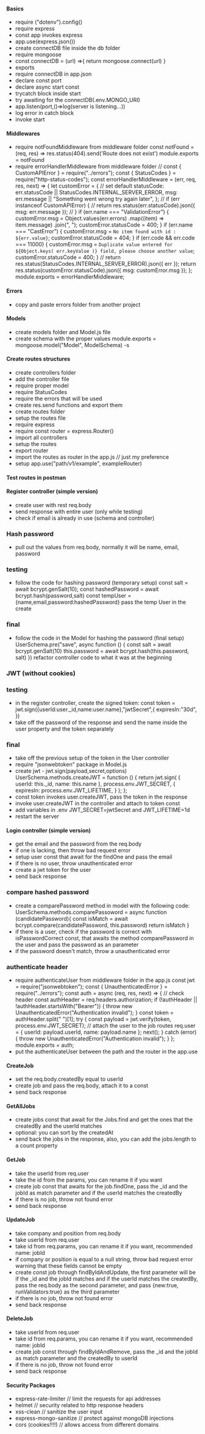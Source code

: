 #### Basics

- require ("dotenv").config()
- require express
- const app invokes express
- app.use(express.json())
- create connectDB file inside the db folder
- require mongoose
- const connectDB = (url) =>{
  return mongoose.connect(url)
  }
- exports
- require connectDB in app.json
- declare const port
- declare async start const
- trycatch block inside start
- try awaiting for the connectDB(.env.MONGO_URI)
- app.listen(port,()=>log(server is listening...))
- log error in catch block
- invoke start

#### Middlewares

- require notFoundMiddleware from middleware folder
  const notFound = (req, res) => res.status(404).send('Route does not exist')
  module.exports = notFound
- require errorHandlerMiddleware from middleware folder
  // const { CustomAPIError } = require("../errors");
  const { StatusCodes } = require("http-status-codes");
  const errorHandlerMiddleware = (err, req, res, next) => {
  let customError = {
  // set default
  statusCode: err.statusCode || StatusCodes.INTERNAL_SERVER_ERROR,
  msg: err.message || "Something went wrong try again later",
  };
  // if (err instanceof CustomAPIError) {
  // return res.status(err.statusCode).json({ msg: err.message });
  // }
  if (err.name === "ValidationError") {
  customError.msg = Object.values(err.errors)
  .map((item) => item.message)
  .join(", ");
  customError.statusCode = 400;
  }
  if (err.name === "CastError") {
  customError.msg = `No item found with id : ${err.value}`;
  customError.statusCode = 404;
  }
  if (err.code && err.code === 11000) {
  customError.msg = `Duplicate value entered for ${Object.keys( err.keyValue )} field, please choose another value`;
  customError.statusCode = 400;
  }
  // return res.status(StatusCodes.INTERNAL_SERVER_ERROR).json({ err });
  return res.status(customError.statusCode).json({ msg: customError.msg });
  };
  module.exports = errorHandlerMiddleware;

#### Errors

- copy and paste errors folder from another project

#### Models

- create models folder and Model.js file
- create schema with the proper values
  module.exports = mongoose.model("Model", ModelSchema)
  -s

#### Create routes structures

- create controllers folder
- add the controller file
- require proper model
- require StatusCodes
- require the errors that will be used
- create res.send functions and export them
- create routes folder
- setup the routes file
- require express
- require const router = express.Router()
- import all controllers
- setup the routes
- export router
- import the routes as router in the app.js // just my preference
- setup app.use("path/v1/example", exampleRouter)

#### Test routes in postman

#### Register controller (simple version)

- create user with rest req.body
- send response with entire user (only while testing)
- check if email is already in use (schema and controller)

### Hash password

- pull out the values from req.body, normally it will be name, email, password

### testing

- follow the code for hashing password (temporary setup)
  const salt = await bcrypt.genSalt(10);
  const hashedPassword = await bcrypt.hash(password,salt)
  const tempUser = {name,email,password:hashedPassword}
  pass the temp User in the create

### final

- follow the code in the Model for hashing the password (final setup)
  UserSchema.pre("save", async function () {
  const salt = await bcrypt.genSalt(10)
  this.password = await bcrypt.hash(this.password, salt)
  })
  refactor controller code to what it was at the beginning

### JWT (without cookies)

### testing

- in the register controller, create the signed token:
  const token = jwt.sign({userId:user.\_id,name:user.name},"jwtSecret",{
  expiresIn:"30d",
  })
- take off the password of the response and send the name inside the user property and the token separately

### final

- take off the previous setup of the token in the User controller
- require "jsonwebtoken" package in Model.js
- create jwt - jwt.sign(payload,secret,options)
  UserSchema.methods.createJWT = function () {
  return jwt.sign(
  { userId: this.\_id, name: this.name },
  process.env.JWT_SECRET,
  { expiresIn: process.env.JWT_LIFETIME, }
  );
  };
- const token invokes user.createJWT, pass the token in the response
- invoke user.createJWT in the controller and attach to token const
- add variables in .env JWT_SECRET=jwtSecret and JWT_LIFETIME=1d
- restart the server

#### Login controller (simple version)

- get the email and the password from the req.body
- if one is lacking, then throw bad request error
- setup user const that await for the findOne and pass the email
- if there is no user, throw unauthenticated error
- create a jwt token for the user
- send back response

### compare hashed password

- create a comparePassword method in model with the following code:
  UserSchema.methods.comparePassoword = async function (candidatePassword){
  const isMatch = await bcrypt.compare(candidatePassword, this.password)
  return isMatch
  }
- if there is a user, check if the password is correct with isPasswordCorrect const, that awaits the method comparePassword in the user and pass the password as an parameter
- if the password doesn't match, throw a unauthenticated error

### authenticate header

- require authenticateUser from middleware folder in the app.js
  const jwt = require("jsonwebtoken");
  const { UnauthenticatedError } = require("../errors");
  const auth = async (req, res, next) => {
  // check header
  const authHeader = req.headers.authorization;
  if (!authHeader || !authHeader.startsWith("Bearer")) {
  throw new UnauthenticatedError("Authentication invalid");
  }
  const token = authHeader.split(" ")[1];
  try {
  const payload = jwt.verify(token, process.env.JWT_SECRET);
  // attach the user to the job routes
  req.user = { userId: payload.userId, name: payload.name };
  next();
  } catch (error) {
  throw new UnauthenticatedError("Authentication invalid");
  }
  };
  module.exports = auth;
- put the authenticateUser between the path and the router in the app.use

#### CreateJob

- set the req.body.createdBy equal to userId
- create job and pass the req.body, attach it to a const
- send back response

#### GetAllJobs

- create jobs const that await for the Jobs.find and get the ones that the createdBy and the userId matches
- optional: you can sort by the createdAt
- send back the jobs in the response, also, you can add the jobs.length to a count property

#### GetJob

- take the userId from req.user
- take the id from the params, you can rename it if you want
- create job const that awaits for the job.findOne, pass the \_id and the jobId as match parameter and if the userId matches the createdBy
- if there is no job, throw not found error
- send back response

#### UpdateJob

- take company and position from req.body
- take userId from req.user
- take id from req.params, you can rename it if you want, recommended name: jobId
- if company or position is equal to a null string, throw bad request error warning that these fields cannot be empty
- create const job through findByIdAndUpdate, the first parameter will be if the \_id and the jobId matches and if the userId matches the createdBy, pass the req.body as the second parameter, and pass {new:true, runValidators:true} as the third parameter
- if there is no job, throw not found error
- send back response

#### DeleteJob

- take userId from req.user
- take id from req.params, you can rename it if you want, recommended name: jobId
- create job const through findByIdAndRemove, pass the \_id and the jobId as match parameter and the createdBy to userId
- if there is no job, throw not found error
- send back response

#### Security Packages

- express-rate-limiter // limit the requests for api addresses
- helmet // security related to http response headers
- xss-clean // sanitize the user input
- express-mongo-sanitize // protect against mongoDB injections
- cors (cookies!!!!) // allows access from different domains
